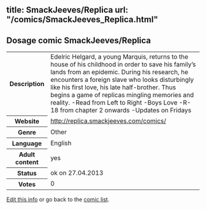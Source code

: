 title: SmackJeeves/Replica
url: "/comics/SmackJeeves_Replica.html"
---
Dosage comic SmackJeeves/Replica
-----------------------------------------

<p id="msg"></p>
<script type="text/javascript">
if (window.location.search === '?edit_info_mail=sent_ok') {
  var elem = document.getElementById("msg");
  elem.innerHTML = 'Edited information sucessfully sent.';
  elem.className = 'ok';
}
</script>
<table class="comicinfo">
<tr>
<th>Description</th><td>Edelric Helgard, a young Marquis, returns to the house of his childhood in order to save his family’s lands from an epidemic. During his research, he encounters a foreign slave who looks disturbingly like his first love, his late half-brother. Thus begins a game of replicas mingling memories and reality. -Read from Left to Right -Boys Love -R-18 from chapter 2 onwards -Updates on Fridays</td>
</tr>
<tr>
<th>Website</th><td><a href="http://replica.smackjeeves.com/comics/">http://replica.smackjeeves.com/comics/</a></td>
</tr>
<tr>
<th>Genre</th><td>Other</td>
</tr>
<tr>
<th>Language</th><td>English</td>
</tr>
<tr>
<th>Adult content</th><td>yes</td>
</tr>
<tr>
<th>Status</th><td>ok on 27.04.2013</td>
</tr>
<tr>
<th>Votes</th><td>0</td>
</tr>
</table>

[Edit this info](SmackJeeves_Replica_edit.html) or go back to the [comic list](../comic-index.html).
